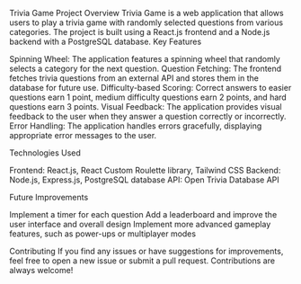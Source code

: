 Trivia Game
Project Overview
Trivia Game is a web application that allows users to play a trivia game with randomly selected questions from various categories. The project is built using a React.js frontend and a Node.js backend with a PostgreSQL database.
Key Features

Spinning Wheel: The application features a spinning wheel that randomly selects a category for the next question.
Question Fetching: The frontend fetches trivia questions from an external API and stores them in the database for future use.
Difficulty-based Scoring: Correct answers to easier questions earn 1 point, medium difficulty questions earn 2 points, and hard questions earn 3 points.
Visual Feedback: The application provides visual feedback to the user when they answer a question correctly or incorrectly.
Error Handling: The application handles errors gracefully, displaying appropriate error messages to the user.

Technologies Used

Frontend: React.js, React Custom Roulette library, Tailwind CSS
Backend: Node.js, Express.js, PostgreSQL database
API: Open Trivia Database API

Future Improvements

Implement a timer for each question
Add a leaderboard and improve the user interface and overall design
Implement more advanced gameplay features, such as power-ups or multiplayer modes

Contributing
If you find any issues or have suggestions for improvements, feel free to open a new issue or submit a pull request. Contributions are always welcome!
